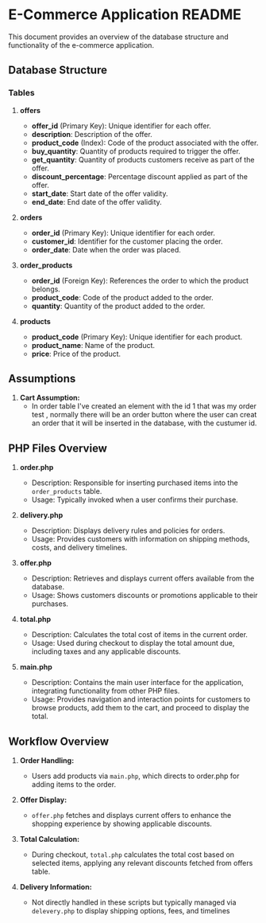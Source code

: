 # E-Commerce Application README

This document provides an overview of the database structure and functionality of the e-commerce application.

## Database Structure

### Tables

1. **offers**
   - **offer_id** (Primary Key): Unique identifier for each offer.
   - **description**: Description of the offer.
   - **product_code** (Index): Code of the product associated with the offer.
   - **buy_quantity**: Quantity of products required to trigger the offer.
   - **get_quantity**: Quantity of products customers receive as part of the offer.
   - **discount_percentage**: Percentage discount applied as part of the offer.
   - **start_date**: Start date of the offer validity.
   - **end_date**: End date of the offer validity.

2. **orders**
   - **order_id** (Primary Key): Unique identifier for each order.
   - **customer_id**: Identifier for the customer placing the order.
   - **order_date**: Date when the order was placed.

3. **order_products**
   - **order_id** (Foreign Key): References the order to which the product belongs.
   - **product_code**: Code of the product added to the order.
   - **quantity**: Quantity of the product added to the order.

4. **products**
   - **product_code** (Primary Key): Unique identifier for each product.
   - **product_name**: Name of the product.
   - **price**: Price of the product.

## Assumptions

1. **Cart Assumption:**
   - In order table I've created an element with the id 1 that was my order test , normally there will be an order button where the user can creat an order that it will be inserted in the database, with the custumer id.
## PHP Files Overview

1. **order.php**
   - Description: Responsible for inserting purchased items into the `order_products` table.
   - Usage: Typically invoked when a user confirms their purchase.

2. **delivery.php**
   - Description: Displays delivery rules and policies for orders.
   - Usage: Provides customers with information on shipping methods, costs, and delivery timelines.

3. **offer.php**
   - Description: Retrieves and displays current offers available from the database.
   - Usage: Shows customers discounts or promotions applicable to their purchases.

4. **total.php**
   - Description: Calculates the total cost of items in the current order.
   - Usage: Used during checkout to display the total amount due, including taxes and any applicable discounts.

5. **main.php**
   - Description: Contains the main user interface for the application, integrating functionality from other PHP files.
   - Usage: Provides navigation and interaction points for customers to browse products, add them to the cart, and proceed to display the total.

## Workflow Overview

1. **Order Handling:**
   - Users add products via `main.php`, which directs to order.php for adding items to the order.

2. **Offer Display:**
   - `offer.php` fetches and displays current offers to enhance the shopping experience by showing applicable discounts.

3. **Total Calculation:**
   - During checkout, `total.php` calculates the total cost based on selected items, applying any relevant discounts fetched from offers table.

4. **Delivery Information:**
   - Not directly handled in these scripts but typically managed via `delevery.php` to display shipping options, fees, and timelines

